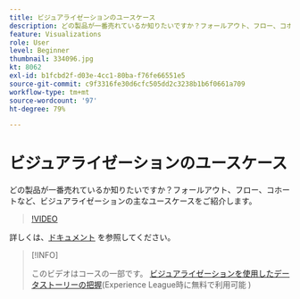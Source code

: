 ```yaml
---
title: ビジュアライゼーションのユースケース
description: どの製品が一番売れているか知りたいですか？フォールアウト、フロー、コホートなど、ビジュアライゼーションの主なユースケースをご紹介します。
feature: Visualizations
role: User
level: Beginner
thumbnail: 334096.jpg
kt: 8062
exl-id: b1fcbd2f-d03e-4cc1-80ba-f76fe66551e5
source-git-commit: c9f3316fe30d6cfc505dd2c3238b1b6f0661a709
workflow-type: tm+mt
source-wordcount: '97'
ht-degree: 79%

---
```


# ビジュアライゼーションのユースケース

どの製品が一番売れているか知りたいですか？フォールアウト、フロー、コホートなど、ビジュアライゼーションの主なユースケースをご紹介します。

>[!VIDEO](https://video.tv.adobe.com/v/334096/?quality=12&learn=on)

詳しくは、[ドキュメント](https://experienceleague.adobe.com/docs/data-workbench/using/dashboard/visualizations/visualization-types/c-visualization-types.html?lang=ja) を参照してください。

>[!INFO]
>
> このビデオはコースの一部です。 [ビジュアライゼーションを使用したデータストーリーの把握](https://experienceleague.adobe.com/?recommended=Analytics-U-1-2021.1.visualizations&amp;lang=ja)(Experience League時に無料で利用可能 )
